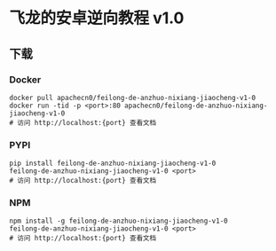 # 飞龙的安卓逆向教程 v1.0

## 下载

### Docker

```
docker pull apachecn0/feilong-de-anzhuo-nixiang-jiaocheng-v1-0
docker run -tid -p <port>:80 apachecn0/feilong-de-anzhuo-nixiang-jiaocheng-v1-0
# 访问 http://localhost:{port} 查看文档
```

### PYPI

```
pip install feilong-de-anzhuo-nixiang-jiaocheng-v1-0
feilong-de-anzhuo-nixiang-jiaocheng-v1-0 <port>
# 访问 http://localhost:{port} 查看文档
```

### NPM

```
npm install -g feilong-de-anzhuo-nixiang-jiaocheng-v1-0
feilong-de-anzhuo-nixiang-jiaocheng-v1-0 <port>
# 访问 http://localhost:{port} 查看文档
```